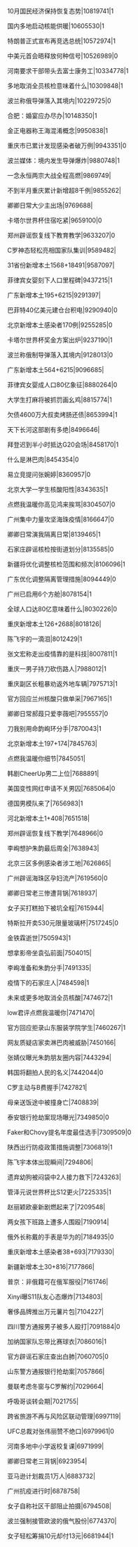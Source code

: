 10月国民经济保持恢复态势|10819741|1

国内多地启动核能供暖|10605530|1

特朗普正式宣布再竞选总统|10572974|1

中美元首会晤释放何种信号|10526989|0

河南要求干部带头去富士康务工|10334778|1

多地取消全员核检意味着什么|10309848|1

波兰称俄导弹落入其境内|10229725|0

合肥：婚宴应办尽办|10148350|1

金正电器称王海混淆概念|9950838|1

重庆市已累计发现感染者破万例|9943351|0

波兰媒体：境内发生导弹爆炸|9880748|1

一念永恒两宗大战全程高燃|9869749|

不到半月重庆累计新增超8千例|9855262|

卿卿日常大少主出场|9769688|

卡塔尔世界杯住宿吃紧|9659100|0

郑州辟谣恢复线下教育教学|9633207|0

C罗神态轻松亮相国家队集训|9589482|

31省份新增本土1568+18491|9587097|

菲律宾女婴刻下人口里程碑|9437215|1

广东新增本土195+6215|9291397|

巴菲特40亿美元建仓台积电|9290940|0

北京新增本土感染者170例|9255285|0

卡塔尔世界杯奖金方案出炉|9237190|1

波兰称俄制导弹落入其境内|9128013|0

广东新增本土564+6215|9096685|

菲律宾女婴成人口80亿象征|8880264|0

大学生打麻将被抓罚画幺鸡|8815774|1

欠债4600万大叔卖烤肠还债|8653994|1

天下长河这部剧有多绝|8496646|

拜登迟到半小时抵达G20会场|8458170|1

什么是淋巴肉|8454354|0

易立竞提问张婉婷|8360957|0

北京大学一学生核酸阳性|8343635|1

点燃我温暖你高见鸿来挨骂|8304507|0

广州集中力量攻坚海珠疫情|8166647|0

卿卿日常演我隔离日常|8139465|1

石家庄辟谣核检按街道划分|8135585|0

新疆将优化调整核检范围和频次|8106096|1

广东优化调整隔离管理措施|8094449|0

广州已启用6个方舱|8078154|1

全球人口达80亿意味着什么|8030226|0

重庆新增本土126+2688|8018126|

陈飞宇的一滴泪|8012429|1

张文宏称走出疫情靠的是科技|8007811|1

重庆一男子持刀砍伤路人|7988012|1

重庆副区长粗暴劝返外地车辆|7975713|1

官方回应兰州核酸只做单采|7967165|1

卿卿日常郝葭只爱李薇吧|7955557|0

刀我别用命韵峋环分手|7870043|1

北京新增本土197+174|7845763|

点燃我温暖你细节|7845051|

韩剧CheerUp男二上位|7688891|

美国变性网红申请不关男囚|7685064|0

德国男模队来了|7656983|1

河北新增本土1+408|7651518|

郑州辟谣恢复线下教学|7648966|0

李峋想护朱韵最后周全|7638943|

北京三区多例感染者涉工地|7626865|

广州辟谣海珠区孕妇流产|7619560|0

卿卿日常老三惨遭背锅|7618937|

女子买打糕拍下被坑全程|7615944|

特斯拉开卖530元限量玻璃杯|7517245|0

金铁霖逝世|7505943|1

想拿影帝坐袁弘前面|7504015|

李峋准备和朱韵分手|7491335|

疫情下的石家庄人|7484598|1

未来或更多地取消全员核酸|7474672|1

low君评点燃我温暖你|7471470|

官方回应拒录山东服装学院学生|7460267|1

网友质疑店家卖淋巴肉被威胁|7450166|

张婧仪曝光朱韵朋友圈内容|7443294|

韩国将翻拍人民的名义|7442044|0

C罗主动与B费握手|7427821|

母亲送饭途中被撞身亡|7408839|

泰安银行抢劫案现场曝光|7349850|0

Faker和Chovy提名年度最佳选手|7309509|0

陕西出行防疫政策措施调整|7306819|1

陈飞宇本体出现瞬间|7294806|

遗弃幼狗被闷袋中2人接力救下|7243263|

管泽元说世界杯比S12更火|7225335|1

赵丽颖欧豪新剧燃起来了|7209548|

两女孩下班路上遭多人围殴|7190914|

俄外长称戴的手表是华为的|7184935|0

重庆新增本土感染者38+693|7179330|

新疆新增本土30+816|7177866|

普京：非俄籍可在俄军服役|7161746|

Xinyi曝S11队友心态爆炸|7134803|

奢侈品牌推出万元薯片包|7104227|

四川警方通报男子被多人殴打|7091884|0

加纳国家队忘带比赛球衣|7086016|1

官方辟谣石家庄查出白肺|7060705|0

山东警方通报银行抢劫案|7057866|

曼联考虑冬窗与C罗解约|7029664|

呼吸哥谈转会期|7021755|

跨省旅游不再与风险区联动管理|6997119|

UFC总裁对张伟丽赞不绝口|6979961|0

河南多地中小学返校复课|6971999|

卿卿日常老三背锅|6923954|

亚马逊计划裁员1万人|6883732|

广州抗疫进行时|6878758|

女子自称社区干部阻止拍摄|6794508|

波兰强制接管欧波的俄气股份|6774370|

女子轻松筹捐10元却付13元|6681944|1

